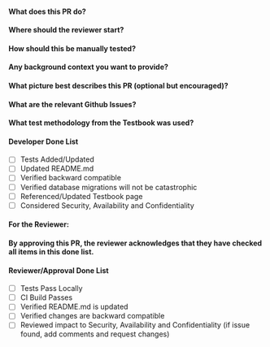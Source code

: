 #### What does this PR do?

#### Where should the reviewer start?

#### How should this be manually tested?

#### Any background context you want to provide?

#### What picture best describes this PR (optional but encouraged)?

#### What are the relevant Github Issues?

#### What test methodology from the Testbook was used?

#### Developer Done List

- [ ] Tests Added/Updated
- [ ] Updated README.md
- [ ] Verified backward compatible
- [ ] Verified database migrations will not be catastrophic
- [ ] Referenced/Updated Testbook page
- [ ] Considered Security, Availability and Confidentiality

#### For the Reviewer:

#### By approving this PR, the reviewer acknowledges that they have checked all items in this done list.

#### Reviewer/Approval Done List

- [ ] Tests Pass Locally
- [ ] CI Build Passes
- [ ] Verified README.md is updated
- [ ] Verified changes are backward compatible
- [ ] Reviewed impact to Security, Availability and Confidentiality (if issue found, add comments and request changes)
